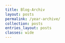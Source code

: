 ```yaml
---
title: Blog-Archiv
layout: posts
permalink: /year-archive/
collection: posts
entries_layout: posts
classes: wide
---
```


